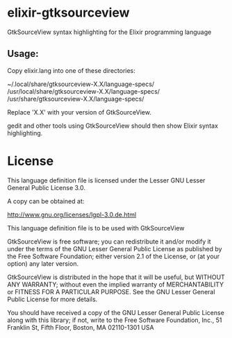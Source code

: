 elixir-gtksourceview
====================

GtkSourceView syntax highlighting for the Elixir programming language

## Usage: 

Copy elixir.lang into one of these directories: 

~/.local/share/gtksourceview-X.X/language-specs/
/usr/local/share/gtksourceview-X.X/language-specs/
/usr/share/gtksourceview-X.X/language-specs/

Replace 'X.X' with your version of GtkSourceView.

gedit and other tools using GtkSourceView should then show Elixir syntax highlighting.


# License

This language definition file is licensed under the Lesser GNU Lesser General Public License 3.0.

A copy can be obtained at:

http://www.gnu.org/licenses/lgpl-3.0.de.html

This language definition file is to be used with GtkSourceView

GtkSourceView is free software; you can redistribute it and/or modify it under the terms of the GNU Lesser General Public License as published by the Free Software Foundation; either version 2.1 of the License, or (at your option) any later version.

GtkSourceView is distributed in the hope that it will be useful, but WITHOUT ANY WARRANTY; without even the implied warranty of MERCHANTABILITY or FITNESS FOR A PARTICULAR PURPOSE.  See the GNU Lesser General Public License for more details.

You should have received a copy of the GNU Lesser General Public License along with this library; if not, write to the Free Software Foundation, Inc., 51 Franklin St, Fifth Floor, Boston, MA  02110-1301  USA
 
